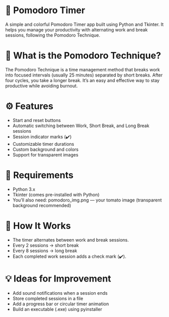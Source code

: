 # 🍅 Pomodoro Timer
A simple and colorful Pomodoro Timer app built using Python and Tkinter.
It helps you manage your productivity with alternating work and break sessions, following the Pomodoro Technique.

# 🧠 What is the Pomodoro Technique?
The Pomodoro Technique is a time management method that breaks work into focused intervals (usually 25 minutes) separated by short breaks.
After four cycles, you take a longer break.
It’s an easy and effective way to stay productive while avoiding burnout.

# ⚙️ Features
  - Start and reset buttons
  - Automatic switching between Work, Short Break, and Long Break sessions
  - Session indicator marks (✔️)
  - Customizable timer durations
  - Custom background and colors
  - Support for transparent images

# 🧩 Requirements
- Python 3.x
- Tkinter (comes pre-installed with Python)
- You’ll also need:
  pomodoro_img.png — your tomato image (transparent background recommended)

# 🧠 How It Works
  -  The timer alternates between work and break sessions.
  -  Every 2 sessions → short break
  -  Every 8 sessions → long break
  -  Each completed work session adds a check mark (✔️).

# 💡 Ideas for Improvement
  - Add sound notifications when a session ends
  - Store completed sessions in a file
  - Add a progress bar or circular timer animation
  - Build an executable (.exe) using pyinstaller
